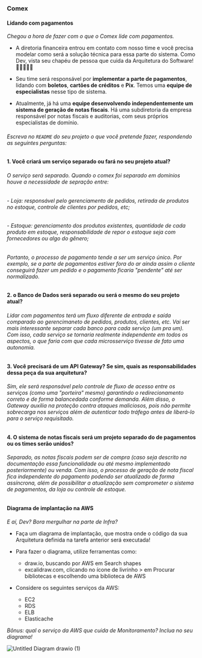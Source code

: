### Comex

#### Lidando com pagamentos

_Chegou a hora de fazer com o que o Comex lide com pagamentos._

* A diretoria financeira entrou em contato com nosso time e você precisa modelar como será a solução técnica para essa parte do sistema. Como Dev<T>, vista seu chapéu de pessoa que cuida da Arquitetura do Software! 👷️👷‍♂️️👷‍♀️️

* Seu time será responsável por **implementar a parte de pagamentos**, lidando com **boletos**, **cartões de créditos** e **Pix**. Temos uma **equipe de especialistas** nesse tipo de sistema.

* Atualmente, já há uma **equipe desenvolvendo independentemente um sistema de geração de notas fiscais**. Há uma subdiretoria da empresa responsável por notas fiscais e auditorias, com seus próprios especialistas de domínio.


###### <span style="color: light-gray">Escreva no `README` do seu projeto o que você pretende fazer, respondendo as seguintes perguntas:</span>

**1. Você criará um serviço separado ou fará no seu projeto atual?**
###### <span style="color: light-gray"> O serviço será separado. Quando o comex foi separado em domínios houve a necessidade de sepração entre:</span>

###### <span style="color: light-gray"> - Loja: responsável pelo gerenciamento de pedidos, retirada de produtos no estoque, controle de clientes por pedidos, etc;</span>

###### <span style="color: light-gray"> - Estoque: gerenciamento dos produtos existentes, quantidade de cada produto em estoque, responsabilidade de repor o estoque seja com fornecedores ou algo do gênero;</span>

###### <span style="color: light-gray">Portanto, o processo de pagamento tende a ser um serviço único. Por exemplo, se a parte de pagamentos estiver fora do ar ainda assim o cliente conseguirá fazer um pedido e o pagamento ficaria "pendente" até ser normalizado.</span>

**2. o Banco de Dados será separado ou será o mesmo do seu projeto atual?**
###### <span style="color: light-gray">Lidar com pagamentos terá um fluxo diferente de entrada e saída comparado ao gerencimaneto de pedidos, produtos, clientes, etc. Vai ser mais interessante separar cada banco para cada serviço (um pra um). Com isso, cada serviço se tornaria realmente independente em todos os aspectos, o que faria com que cada microsserviço tivesse de fato uma autonomia. <span>


**3.  Você precisará de um API Gateway? Se sim, quais as responsabilidades dessa peça da sua arquitetura?**
###### <span style="color: light-gray">Sim, ele será responsável pelo controle de fluxo de acesso entre os serviços (como uma "porteira" mesmo) garantindo o redirecionamento correto e de forma balancedada conforme demanda. Além disso, o Gateway auxilia na proteção contra ataques maliciosos, pois não permite sobrecarga nos serviços além de autenticar todo tráfego antes de liberá-lo para o serviço requisitado. <span>

  
**4. O sistema de notas fiscais será um projeto separado do de pagamentos ou os times serão unidos?**
###### <span style="color: light-gray"> Separado, as notas fiscais podem ser de compra (caso seja descrito na documentação essa funcionalidade ou até mesmo implementado posteriormente) ou venda. Com isso, o processo de geração de nota fiscal fica independente do pagamento podendo ser atualizado de forma assíncrona, além de possibilitar a atualização sem comprometer o sistema de pagamentos, da loja ou controle de estoque.<span>  

#### Diagrama de implantação na AWS

_E aí, Dev<T>? Bora mergulhar na parte de Infra?_

* Faça um diagrama de implantação, que mostra onde o código da sua Arquitetura definida na tarefa anterior será executada!

* Para fazer o diagrama, utilize ferramentas como:
  * draw.io, buscando por AWS em Search shapes
  * excalidraw.com, clicando no ícone de livrinho > em Procurar bibliotecas e escolhendo uma biblioteca de AWS

* Considere os seguintes serviços da AWS:
  - EC2
  - RDS
  - ELB
  - Elasticache

_Bônus: qual o serviço da AWS que cuida de Monitoramento? Inclua no seu diagrama!_

![Untitled Diagram drawio (1)](https://user-images.githubusercontent.com/105435774/178832495-7573d573-0015-4edd-b8d1-29a13042da37.png)
